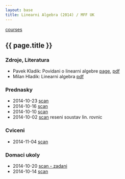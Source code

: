 ```yaml
---
layout: base
title: Linearni Algebra (2014) / MFF UK
---
```


[courses](.)

## {{ page.title }}

### Zdroje, Literatura

* Pavek Kladik: Povidani o linearni algebre [page](http://pavel.klavik.cz/vyuka/texty/povidani_o_la.html), [pdf](http://pavel.klavik.cz/vyuka/texty/povidani_o_la.pdf)
* Milan Hladik: Linearni algebra [pdf](http://kam.mff.cuni.cz/~hladik/LA/text_la.pdf)

### Prednasky

* 2014-10-23 [scan](http://notes.drive.ondrejsika.com/mff/2014/linearni-algebra/2014-10-23.pdf)
* 2014-10-16 [scan](http://notes.drive.ondrejsika.com/mff/2014/linearni-algebra/2014-10-16.pdf)
* 2014-10-10 [scan](http://notes.drive.ondrejsika.com/mff/2014/linearni-algebra/2014-10-10.pdf)
* 2014-10-02 [scan](http://notes.drive.ondrejsika.com/mff/2014/linearni-algebra/2014-10-02.pdf) reseni soustav lin. rovnic

### Cviceni

* 2014-11-04 [scan](http://notes.drive.ondrejsika.com/mff/2014/linearni-algebra-cviceni/2014-11-04.pdf)

### Domaci ukoly

* 2014-10-20 [scan - zadani](http://notes.drive.ondrejsika.com/mff/2014/linearni-algebra-domaci-ukoly/2014-10-20-zadani.pdf)
* 2014-10-14 [scan](http://notes.drive.ondrejsika.com/mff/2014/linearni-algebra-domaci-ukoly/2014-10-14.pdf)


